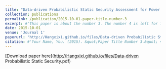 ```yaml
---
title: "Data-driven Probabilistic Static Security Assessment for Power System Operation Using High-order Moments"
collection: publications
permalink: /publication/2015-10-01-paper-title-number-3
excerpt: #'This paper is about the number 3. The number 4 is left for future work.'
date: 2015-10-01
venue: 'Journal 1'
paperurl: 'http://Hangxixi.github.io/files/Data-driven Probabilistic Static Security.pdf'
citation: #'Your Name, You. (2015). &quot;Paper Title Number 3.&quot; <i>Journal 1</i>. 1(3).'
---
```

[Download paper here](http://Hangxixi.github.io/files/Data-driven Probabilistic Static Security.pdf)

